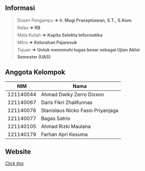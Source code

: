 ## Informasi
> Dosen Pengampu  🠊 **Ir. Mugi Praseptiawan, S.T., S.Kom.** <br />
> Kelas           🠊 **RB** <br />
> Mata Kuliah     🠊 **Kapita Selekta Informatika** <br />
> Mitra           🠊 **Kelurahan Pajaresuk** <br />
> Tujuan          🠊 **Untuk memenuhi tugas besar sebagai Ujian Akhir Semester (UAS)** <br />


## Anggota Kelompok
| NIM  | Nama |
| ------------- | ------------- |
| 121140044  | Ahmad Dwiky Zerro Dixxon  |
| 121140067  | Daris Fikri Zhalifunnas  |
| 121140076  | Stanislaus Nicko Fasio Priyanjaga  |
| 121140077  | Bagas Satrio  |
| 121140105  | Ahmad Rizki Maulana  |
| 121140179  | Farhan Apri Kesuma  |

## Website
[_Click this_]([https://1wikii.github.io/project-desa-pajaresuk/])
